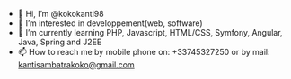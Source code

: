 - 👋 Hi, I’m @kokokanti98
- 👀 I’m interested in developpement(web, software)
- 🌱 I’m currently learning PHP, Javascript, HTML/CSS, Symfony, Angular, Java, Spring and J2EE
- 📫 How to reach me by mobile phone on: +33745327250 or by mail: kantisambatrakoko@gmail.com

<!---
kokokanti98/kokokanti98 is a ✨ special ✨ repository because its `README.md` (this file) appears on your GitHub profile.
You can click the Preview link to take a look at your changes.
--->
